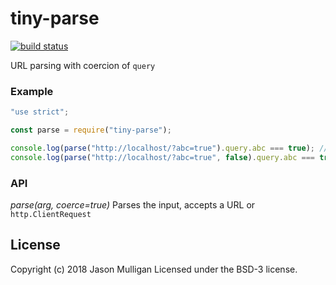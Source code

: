 # tiny-parse

[![build status](https://secure.travis-ci.org/avoidwork/tiny-parse.svg)](http://travis-ci.org/avoidwork/tiny-parse)

URL parsing with coercion of `query`

### Example

```javascript
"use strict";

const parse = require("tiny-parse");

console.log(parse("http://localhost/?abc=true").query.abc === true); // true
console.log(parse("http://localhost/?abc=true", false).query.abc === true); // false
```

### API
*parse(arg, coerce=true)*
Parses the input, accepts a URL or `http.ClientRequest` 

## License
Copyright (c) 2018 Jason Mulligan
Licensed under the BSD-3 license.
